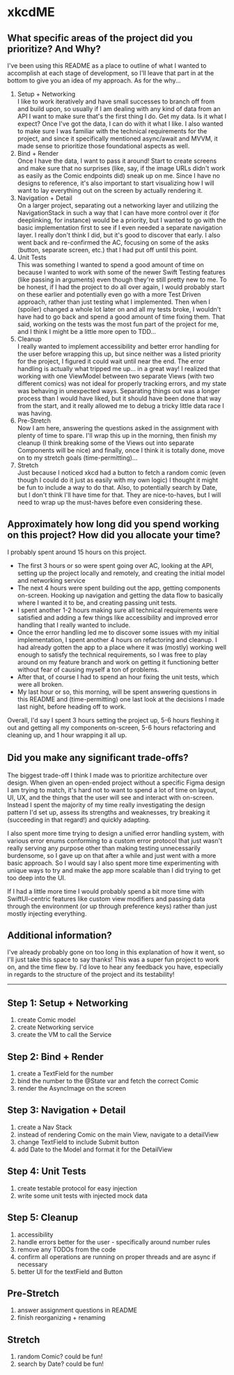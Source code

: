 # xkcdME

## What specific areas of the project did you prioritize? And Why?

I've been using this README as a place to outline of what I wanted to accomplish at each stage of development, so I'll leave that part in at the bottom to give you an idea of my approach. As for the why...

<ol>
  <li>Setup + Networking</li>
  I like to work iteratively and have small successes to branch off from and build upon, so usually if I am dealing with any kind of data from an API I want to make sure that's the first thing I do. Get my data. Is it what I expect? Once I've got the data, I can do with it what I like. I also wanted to make sure I was familiar with the technical requirements for the project, and since it specifically mentioned async/await and MVVM, it made sense to prioritize those foundational aspects as well.
  
  <li>Bind + Render</li>
  Once I have the data, I want to pass it around! Start to create screens and make sure that no surprises (like, say, if the image URLs didn't work as easily as the Comic endpoints did) sneak up on me. Since I have no designs to reference, it's also important to start visualizing how I will want to lay everything out on the screen by actually rendering it.
  
  <li>Navigation + Detail</li>
  On a larger project, separating out a networking layer and utilizing the NavigationStack in such a way that I can have more control over it (for deeplinking, for instance) would be a priority, but I wanted to go with the basic implementation first to see if I even needed a separate navigation layer. I really don't think I did, but it's good to discover that early. I also went back and re-confirmed the AC, focusing on some of the asks (button, separate screen, etc.) that I had put off until this point.

  <li>Unit Tests</li>
  This was something I wanted to spend a good amount of time on because I wanted to work with some of the newer Swift Testing features (like passing in arguments) even though they're still pretty new to me. To be honest, if I had the project to do all over again, I would probably start on these earlier and potentially even go with a more Test Driven approach, rather than just testing what I implemented. Then when I (spoiler) changed a whole lot later on and all my tests broke, I wouldn't have had to go back and spend a good amount of time fixing them. That said, working on the tests was the most fun part of the project for me, and I think I might be a little more open to TDD...

  <li>Cleanup</li>
  I really wanted to implement accessibility and better error handling for the user before wrapping this up, but since neither was a listed priority for the project, I figured it could wait until near the end. The error handling is actually what tripped me up... in a great way! I realized that working with one ViewModel between two separate Views (with two different comics) was not ideal for properly tracking errors, and my state was behaving in unexpected ways. Separating things out was a longer process than I would have liked, but it should have been done that way from the start, and it really allowed me to debug a tricky little data race I was having.

  <li>Pre-Stretch</li>
  Now I am here, answering the questions asked in the assignment with plenty of time to spare. I'll wrap this up in the morning, then finish my cleanup (I think breaking some of the Views out into separate Components will be nice) and finally, once I think it is totally done, move on to my stretch goals (time-permitting)...

  <li>Stretch</li>
  Just because I noticed xkcd had a button to fetch a random comic (even though I could do it just as easily with my own logic) I thought it might be fun to include a way to do that. Also, to potentially search by Date, but I don't think I'll have time for that. They are nice-to-haves, but I will need to wrap up the must-haves before even considering these.
</ol>

## Approximately how long did you spend working on this project? How did you allocate your time?

I probably spent around 15 hours on this project.

<ul>
  <li>The first 3 hours or so were spent going over AC, looking at the API, setting up the project locally and remotely, and creating the initial model and networking service</li>
  <li>The next 4 hours were spent building out the app, getting components on-screen. Hooking up navigation and getting the data flow to basically where I wanted it to be, and creating passing unit tests.</li>
  <li>I spent another 1-2 hours making sure all technical requirements were satisfied and adding a few things like accessibility and improved error handling that I really wanted to include.</li>
  <li>Once the error handling led me to discover some issues with my initial implementation, I spent another 4 hours on refactoring and cleanup. I had already gotten the app to a place where it was (mostly) working well enough to satisfy the technical requirements, so I was free to play around on my feature branch and work on getting it functioning better without fear of causing myself a ton of problems.</li>
  <li>After that, of course I had to spend an hour fixing the unit tests, which were all broken.</li>
  <li>My last hour or so, this morning, will be spent answering questions in this README and (time-permitting) one last look at the decisions I made last night, before heading off to work.</li>
</ul>

Overall, I'd say I spent 3 hours setting the project up, 5-6 hours fleshing it out and getting all my components on-screen, 5-6 hours refactoring and cleaning up, and 1 hour wrapping it all up.

## Did you make any significant trade-oﬀs?

The biggest trade-off I think I made was to prioritize architecture over design. When given an open-ended project without a specific Figma design I am trying to match, it's hard not to want to spend a lot of time on layout, UI, UX, and the things that the user will see and interact with on-screen. Instead I spent the majority of my time really investigating the design pattern I'd set up, assess its strengths and weaknesses, try breaking it (succeeding in that regard!) and quickly adapting.

I also spent more time trying to design a unified error handling system, with various error enums conforming to a custom error protocol that just wasn't really serving any purpose other than making testing unnecessarily burdensome, so I gave up on that after a while and just went with a more basic approach. So I would say I also spent more time experimenting with unique ways to try and make the app more scalable than I did trying to get too deep into the UI.

If I had a little more time I would probably spend a bit more time with SwiftUI-centric features like custom view modifiers and passing data through the environment (or up through preference keys) rather than just mostly injecting everything.

## Additional information?

I've already probably gone on too long in this explanation of how it went, so I'll just take this space to say thanks! This was a super fun project to work on, and the time flew by. I'd love to hear any feedback you have, especially in regards to the structure of the project and its testability!

--------------------------------------------------

## Step 1: Setup + Networking

<ol>
  <li>create Comic model</li>
  <li>create Networking service</li>
  <li>create the VM to call the Service</li>
</ol>

## Step 2: Bind + Render

<ol>
  <li>create a TextField for the number</li>
  <li>bind the number to the @State var and fetch the correct Comic</li>
  <li>render the AsyncImage on the screen</li>
</ol>

## Step 3: Navigation + Detail

<ol>
  <li>create a Nav Stack</li>
  <li>instead of rendering Comic on the main View, navigate to a detailView</li>
  <li>change TextField to include Submit button</li>
  <li>add Date to the Model and format it for the DetailView</li>
</ol>

## Step 4: Unit Tests

<ol>
  <li>create testable protocol for easy injection</li>
  <li>write some unit tests with injected mock data</li>
</ol>

## Step 5: Cleanup

<ol>
  <li>accessibility</li>
  <li>handle errors better for the user - specifically around number rules</li>
  <li>remove any TODOs from the code</li>
  <li>confirm all operations are running on proper threads and are async if necessary</li>
  <li>better UI for the textField and Button</li>
</ol>

## Pre-Stretch

<ol>
  <li>answer assignment questions in README</li>
  <li>finish reorganizing + renaming</li>
</ol>

## Stretch

<ol>
  <li>random Comic? could be fun!</li>
  <li>search by Date? could be fun!</li>
</ol>
